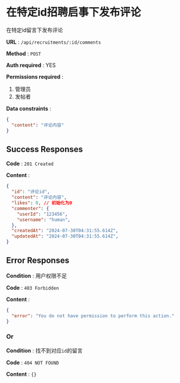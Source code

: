 # 在特定id招聘启事下发布评论

在特定id留言下发布评论

**URL** : `/api/recruitments/:id/comments`

**Method** : `POST`

**Auth required** : YES

**Permissions required** : 
1. 管理员
2. 发帖者

**Data constraints** : 
```json
{
  "content": "评论内容"
}
```

## Success Responses

**Code** : `201 Created`

**Content** : 

```json
{
  "id": "评论id",
  "content": "评论内容",
  "likes": 0, // 初始化为0
  "commenter": {
    "userId": "123456",
    "username": "human",
  },
  "createdAt": "2024-07-30T04:31:55.614Z", 
  "updatedAt": "2024-07-30T04:31:55.614Z",
}
```

## Error Responses

**Condition** : 用户权限不足

**Code** : `403 Forbidden`

**Content** : 
```json
{
  "error": "You do not have permission to perform this action."
}
```

### Or

**Condition** : 找不到对应`id`的留言

**Code** : `404 NOT FOUND`

**Content** : `{}`